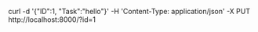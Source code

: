 curl -d '{"ID":1, "Task":"hello"}'
-H 'Content-Type: application/json' -X PUT http://localhost:8000/?id=1
